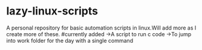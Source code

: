 # lazy-linux-scripts
A personal repository for basic automation scripts in linux.Will add more as I create more of these.
#currently added
->A script to run c code 
->To jump into work folder for the day with a single command
